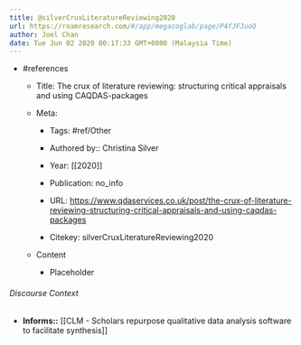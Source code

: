 ```yaml
---
title: @silverCruxLiteratureReviewing2020
url: https://roamresearch.com/#/app/megacoglab/page/P4fJFJuoQ
author: Joel Chan
date: Tue Jun 02 2020 00:17:33 GMT+0800 (Malaysia Time)
---
```


- #references

    - Title: The crux of literature reviewing: structuring critical appraisals and using CAQDAS-packages

    - Meta:

        - Tags: #ref/Other

        - Authored by::  Christina Silver

        - Year: [[2020]]

        - Publication: no_info

        - URL: https://www.qdaservices.co.uk/post/the-crux-of-literature-reviewing-structuring-critical-appraisals-and-using-caqdas-packages

        - Citekey: silverCruxLiteratureReviewing2020

    - Content

        - Placeholder

###### Discourse Context

- **Informs::** [[CLM - Scholars repurpose qualitative data analysis software to facilitate synthesis]]

